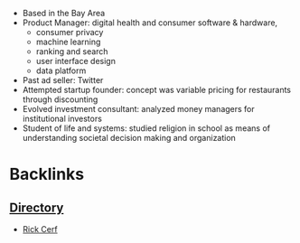 - Based in the Bay Area
- Product Manager: digital health and consumer software & hardware, 
    - consumer privacy
    - machine learning
    - ranking and search
    - user interface design
    - data platform
- Past ad seller: Twitter
- Attempted startup founder: concept was variable pricing for restaurants through discounting 
- Evolved investment consultant: analyzed money managers for institutional investors
- Student of life and systems: studied religion in school as means of understanding societal decision making and organization

# Backlinks
## [Directory](<Directory.md>)
- [Rick Cerf](<Rick Cerf.md>)

